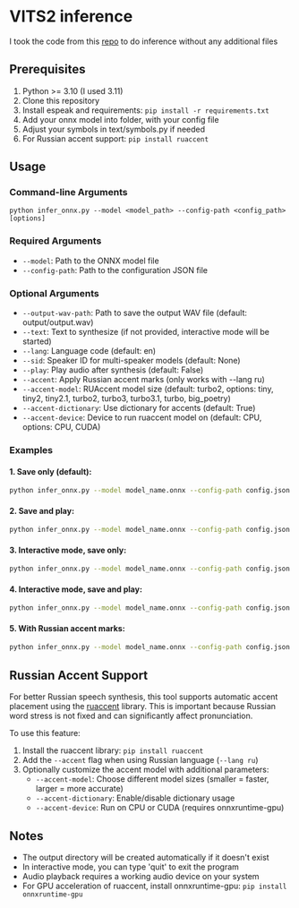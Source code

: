 # VITS2 inference
I took the code from this [repo](https://github.com/p0p4k/vits2_pytorch) to do inference without any additional files

## Prerequisites
1. Python >= 3.10 (I used 3.11)
2. Clone this repository
3. Install espeak and requirements: `pip install -r requirements.txt`
4. Add your onnx model into folder, with your config file
5. Adjust your symbols in text/symbols.py if needed
6. For Russian accent support: `pip install ruaccent`

## Usage

### Command-line Arguments
```
python infer_onnx.py --model <model_path> --config-path <config_path> [options]
```

### Required Arguments
- `--model`: Path to the ONNX model file
- `--config-path`: Path to the configuration JSON file

### Optional Arguments
- `--output-wav-path`: Path to save the output WAV file (default: output/output.wav)
- `--text`: Text to synthesize (if not provided, interactive mode will be started)
- `--lang`: Language code (default: en)
- `--sid`: Speaker ID for multi-speaker models (default: None)
- `--play`: Play audio after synthesis (default: False)
- `--accent`: Apply Russian accent marks (only works with --lang ru)
- `--accent-model`: RUAccent model size (default: turbo2, options: tiny, tiny2, tiny2.1, turbo2, turbo3, turbo3.1, turbo, big_poetry)
- `--accent-dictionary`: Use dictionary for accents (default: True)
- `--accent-device`: Device to run ruaccent model on (default: CPU, options: CPU, CUDA)

### Examples

#### 1. Save only (default):
```bash
python infer_onnx.py --model model_name.onnx --config-path config.json --text "Всем привет!" --lang ru
```

#### 2. Save and play:
```bash
python infer_onnx.py --model model_name.onnx --config-path config.json --text "Всем привет!" --lang ru --play
```

#### 3. Interactive mode, save only:
```bash
python infer_onnx.py --model model_name.onnx --config-path config.json --lang ru
```

#### 4. Interactive mode, save and play:
```bash
python infer_onnx.py --model model_name.onnx --config-path config.json --lang ru --play
```

#### 5. With Russian accent marks:
```bash
python infer_onnx.py --model model_name.onnx --config-path config.json --text "Я говорю по-русски. Это замок на двери." --lang ru --accent
```


## Russian Accent Support
For better Russian speech synthesis, this tool supports automatic accent placement using the [ruaccent](https://github.com/Den4ikAI/ruaccent) library. This is important because Russian word stress is not fixed and can significantly affect pronunciation.

To use this feature:
1. Install the ruaccent library: `pip install ruaccent`
2. Add the `--accent` flag when using Russian language (`--lang ru`)
3. Optionally customize the accent model with additional parameters:
   - `--accent-model`: Choose different model sizes (smaller = faster, larger = more accurate)
   - `--accent-dictionary`: Enable/disable dictionary usage
   - `--accent-device`: Run on CPU or CUDA (requires onnxruntime-gpu)

## Notes
- The output directory will be created automatically if it doesn't exist
- In interactive mode, you can type 'quit' to exit the program
- Audio playback requires a working audio device on your system
- For GPU acceleration of ruaccent, install onnxruntime-gpu: `pip install onnxruntime-gpu`